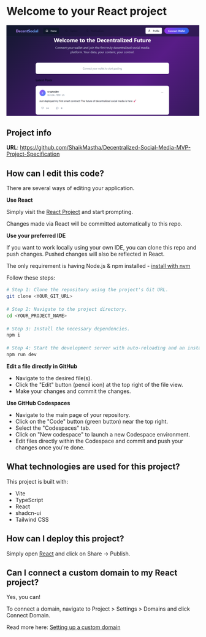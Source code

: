 
# Welcome to your React project

![image alt](https://github.com/ShaikMastha/Social-Media-MVP/blob/1950a282e61b3b7ffdae1bd0ab9a8cce9e8bd6e5/Social%20media%20MVP.png)

## Project info

**URL**: https://github.com/ShaikMastha/Decentralized-Social-Media-MVP-Project-Specification

## How can I edit this code?

There are several ways of editing your application.

**Use React**

Simply visit the [React Project](https://github.com/ShaikMastha/Decentralized-Social-Media-MVP-Project-Specification) and start prompting.

Changes made via React will be committed automatically to this repo.

**Use your preferred IDE**

If you want to work locally using your own IDE, you can clone this repo and push changes. Pushed changes will also be reflected in React.

The only requirement is having Node.js & npm installed - [install with nvm](https://github.com/nvm-sh/nvm#installing-and-updating)

Follow these steps:

```sh
# Step 1: Clone the repository using the project's Git URL.
git clone <YOUR_GIT_URL>

# Step 2: Navigate to the project directory.
cd <YOUR_PROJECT_NAME>

# Step 3: Install the necessary dependencies.
npm i

# Step 4: Start the development server with auto-reloading and an instant preview.
npm run dev
```

**Edit a file directly in GitHub**

- Navigate to the desired file(s).
- Click the "Edit" button (pencil icon) at the top right of the file view.
- Make your changes and commit the changes.

**Use GitHub Codespaces**

- Navigate to the main page of your repository.
- Click on the "Code" button (green button) near the top right.
- Select the "Codespaces" tab.
- Click on "New codespace" to launch a new Codespace environment.
- Edit files directly within the Codespace and commit and push your changes once you're done.

## What technologies are used for this project?

This project is built with:

- Vite
- TypeScript
- React
- shadcn-ui
- Tailwind CSS

## How can I deploy this project?

Simply open [React](https://github.com/ShaikMastha/Decentralized-Social-Media-MVP-Project-Specification) and click on Share -> Publish.

## Can I connect a custom domain to my React project?

Yes, you can!

To connect a domain, navigate to Project > Settings > Domains and click Connect Domain.

Read more here: [Setting up a custom domain](https://github.com/ShaikMastha/Decentralized-Social-Media-MVP-Project-Specification)
